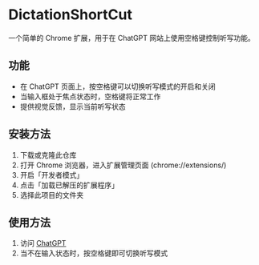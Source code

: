 # DictationShortCut

一个简单的 Chrome 扩展，用于在 ChatGPT 网站上使用空格键控制听写功能。

## 功能

- 在 ChatGPT 页面上，按空格键可以切换听写模式的开启和关闭
- 当输入框处于焦点状态时，空格键将正常工作
- 提供视觉反馈，显示当前听写状态

## 安装方法

1. 下载或克隆此仓库
2. 打开 Chrome 浏览器，进入扩展管理页面 (chrome://extensions/)
3. 开启「开发者模式」
4. 点击「加载已解压的扩展程序」
5. 选择此项目的文件夹

## 使用方法

1. 访问 [ChatGPT](https://chat.openai.com/)
2. 当不在输入状态时，按空格键即可切换听写模式